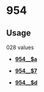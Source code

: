 # 954

## Usage

028 values

-   **[954\_\_$a](../../tags/954/954__a-1.md)**  

-   **[954\_\_$7](../../tags/954/954__7-2.md)**  

-   **[954\_\_$d](../../tags/954/954__d-3.md)**  


